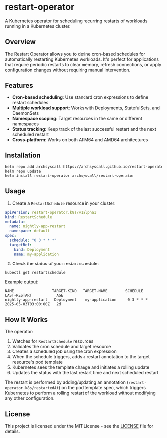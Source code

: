 # restart-operator

A Kubernetes operator for scheduling recurring restarts of workloads running in a Kubernetes cluster.

## Overview

The Restart Operator allows you to define cron-based schedules for automatically restarting Kubernetes workloads. It's perfect for applications that require periodic restarts to clear memory, refresh connections, or apply configuration changes without requiring manual intervention.

## Features

- **Cron-based scheduling**: Use standard cron expressions to define restart schedules
- **Multiple workload support**: Works with Deployments, StatefulSets, and DaemonSets
- **Namespace scoping**: Target resources in the same or different namespaces
- **Status tracking**: Keep track of the last successful restart and the next scheduled restart
- **Cross-platform**: Works on both ARM64 and AMD64 architectures

## Installation

```bash
helm repo add archsyscall https://archsyscall.github.io/restart-operator
helm repo update
helm install restart-operator archsyscall/restart-operator
```

## Usage

1. Create a `RestartSchedule` resource in your cluster:

```yaml
apiVersion: restart-operator.k8s/v1alpha1
kind: RestartSchedule
metadata:
  name: nightly-app-restart
  namespace: default
spec:
  schedule: "0 3 * * *"
  targetRef:
    kind: Deployment
    name: my-application
```

2. Check the status of your restart schedule:

```bash
kubectl get restartschedule
```

Example output:
```
NAME                 TARGET-KIND   TARGET-NAME        SCHEDULE    LAST-RESTART           AGE
nightly-app-restart   Deployment    my-application     0 3 * * *   2025-05-03T03:00:00Z   2d
```

## How It Works

The operator:

1. Watches for `RestartSchedule` resources
2. Validates the cron schedule and target resource
3. Creates a scheduled job using the cron expression
4. When the schedule triggers, adds a restart annotation to the target resource's pod template
5. Kubernetes sees the template change and initiates a rolling update
6. Updates the status with the last restart time and next scheduled restart

The restart is performed by adding/updating an annotation (`restart-operator.k8s/restartedAt`) on the pod template spec, which triggers Kubernetes to perform a rolling restart of the workload without modifying any other configuration.

## License

This project is licensed under the MIT License - see the [LICENSE](LICENSE) file for details.